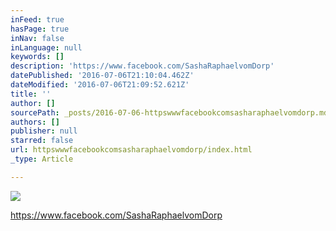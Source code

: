 ```yaml
---
inFeed: true
hasPage: true
inNav: false
inLanguage: null
keywords: []
description: 'https://www.facebook.com/SashaRaphaelvomDorp'
datePublished: '2016-07-06T21:10:04.462Z'
dateModified: '2016-07-06T21:09:52.621Z'
title: ''
author: []
sourcePath: _posts/2016-07-06-httpswwwfacebookcomsasharaphaelvomdorp.md
authors: []
publisher: null
starred: false
url: httpswwwfacebookcomsasharaphaelvomdorp/index.html
_type: Article

---
```

![](https://the-grid-user-content.s3-us-west-2.amazonaws.com/9868e121-4dc2-4e03-a593-ff846845dafd.jpg)

https://www.facebook.com/SashaRaphaelvomDorp